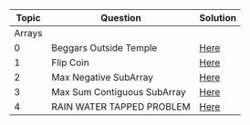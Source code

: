 | Topic | Question | Solution |
| ----- | -------- | -------- |
|Arrays|||
|0|Beggars Outside Temple |[Here](https://github.com/SandeepSinghGaur/Scaler-Leetcode/blob/EasyProblem/Scaler/Advanced/Day-31-Array%2301/beggars_outside_temple.cpp)|
|1|Flip Coin|[Here](https://github.com/SandeepSinghGaur/Scaler-Leetcode/blob/EasyProblem/Scaler/Advanced/Day-31-Array%2301/flip-coin.cpp)|
|2|Max Negative SubArray|[Here](https://github.com/SandeepSinghGaur/Scaler-Leetcode/blob/EasyProblem/Scaler/Advanced/Day-31-Array%2301/max_non_negative_subarray.cpp)|
|3|Max Sum Contiguous SubArray|[Here](https://github.com/SandeepSinghGaur/Scaler-Leetcode/blob/EasyProblem/Scaler/Advanced/Day-31-Array%2301/max_sum_contiguous_subArray.cpp)|
|4|RAIN WATER TAPPED PROBLEM|[Here](https://github.com/SandeepSinghGaur/Scaler-Leetcode/blob/EasyProblem/Scaler/Advanced/Day-31-Array%2301/rain_water_tapped.cpp)|

